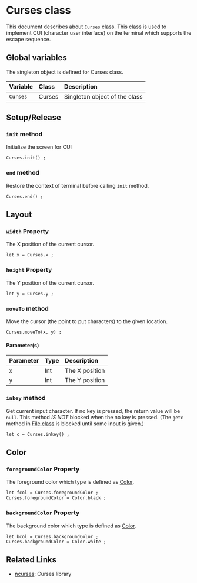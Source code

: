 # Curses class
This document describes about `Curses` class.
This class is used to implement CUI (character user interface) on
the terminal which supports the escape sequence.

## Global variables
The singleton object is defined for Curses class.

|Variable    |Class             | Description                   |
|:---        |:---              |:---                           |
|`Curses`    |Curses            |Singleton object of the class  |

## Setup/Release
### `init` method
Initialize the screen for CUI
````
Curses.init() ;
````

### `end` method
Restore the context of terminal before calling `init` method.
````
Curses.end() ;
````

## Layout
### `width` Property
The X position of the current cursor.
````
let x = Curses.x ;
````

### `height` Property
The Y position of the current cursor.
````
let y = Curses.y ;
````

### `moveTo` method
Move the cursor (the point to put characters) to the given location.
````
Curses.moveTo(x, y) ;
````

#### Parameter(s)
|Parameter    |Type     |Description                      |
|:---         |:---     |:---                             |
|x            |Int      |The X position                   |
|y            |Int      |The Y position                   |

### `inkey` method
Get current input character. If no key is pressed, the return value will be `null`. This method *IS NOT* blocked when the no key is pressed.
(The `getc` method in [File class](https://github.com/steelwheels/KiwiScript/blob/master/KiwiLibrary/Document/Class/File.md) is blocked until some input is given.)
````
let c = Curses.inkey() ;
````

## Color
### `foregroundColor` Property
The foreground color which type is defined as [Color](https://github.com/steelwheels/KiwiScript/blob/master/KiwiLibrary/Document/Enum/Color.md).
````
let fcol = Curses.foregroundColor ;
Curses.foregroundColor = Color.black ;
````

### `backgroundColor` Property
The background color which type is defined as [Color](https://github.com/steelwheels/KiwiScript/blob/master/KiwiLibrary/Document/Enum/Color.md).
````
let bcol = Curses.backgroundColor ;
Curses.backgroundColor = Color.white ;
````

## Related Links
* [ncurses](https://developer.apple.com/legacy/library/documentation/Darwin/Reference/ManPages/man3/ncurses.3x.html): Curses library
